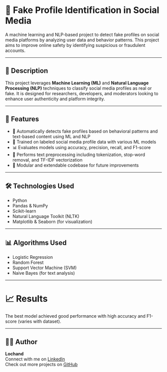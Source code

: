 # 🤖 Fake Profile Identification in Social Media

A machine learning and NLP-based project to detect fake profiles on social media platforms by analyzing user data and behavior patterns. This project aims to improve online safety by identifying suspicious or fraudulent accounts.

---

## 📌 Description

This project leverages **Machine Learning (ML)** and **Natural Language Processing (NLP)** techniques to classify social media profiles as real or fake. It is designed for researchers, developers, and moderators looking to enhance user authenticity and platform integrity.

---

## 🚀 Features

- 🎯 Automatically detects fake profiles based on behavioral patterns and text-based content using ML and NLP
- 🧠 Trained on labeled social media profile data with various ML models
- 📊 Evaluates models using accuracy, precision, recall, and F1-score
- 🧹 Performs text preprocessing including tokenization, stop-word removal, and TF-IDF vectorization
- 🔧 Modular and extendable codebase for future improvements

---

## 🛠️ Technologies Used

- Python  
- Pandas & NumPy  
- Scikit-learn  
- Natural Language Toolkit (NLTK)  
- Matplotlib & Seaborn (for visualization)  

---

## 📊 Algorithms Used

- Logistic Regression  
- Random Forest  
- Support Vector Machine (SVM)  
- Naive Bayes (for text analysis)

---

# 📈 Results

The best model achieved good performance with high accuracy and F1-score (varies with dataset).

---

## 🙋‍♂️ Author

**Lochand**  
Connect with me on [LinkedIn](https://www.linkedin.com/)  
Check out more projects on [GitHub](https://github.com/your-username)




